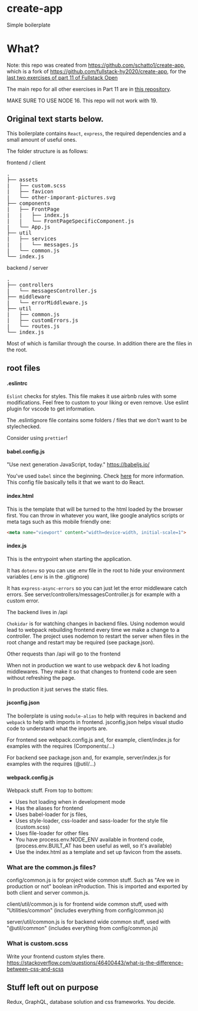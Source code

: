 # create-app
Simple boilerplate

# What?

Note: this repo was created from https://github.com/schatto1/create-app, which is a fork of https://github.com/fullstack-hy2020/create-app, for the [last two exercises of part 11 of Fullstack Open](https://fullstackopen.com/en/part11/expanding_further)

The main repo for all other exercises in Part 11 are in [this repository](https://github.com/schatto1/full-stack-open-pokedex).

MAKE SURE TO USE NODE 16. This repo will not work with 19.

Original text starts below.
---

This boilerplate contains `React`, `express`, the required dependencies and a small amount of useful ones.

The folder structure is as follows:

frontend / client

<pre>
.
├── assets
|   ├── custom.scss
|   ├── favicon
|   └── other-imporant-pictures.svg
├── components
|   ├── FrontPage
|   |   ├── index.js
|   |   └── FrontPageSpecificComponent.js
|   └── App.js
├── util
|   ├── services
|   |   └── messages.js
|   └── common.js
└── index.js
</pre>

backend / server

<pre>
.
├── controllers
|   └── messagesController.js
├── middleware
|   └── errorMiddleware.js
├── util
|   ├── common.js
|   ├── customErrors.js
|   └── routes.js
└── index.js
</pre>

Most of which is familiar through the course. In addition there are the files in the root.

## root files ##

#### .eslintrc ####

`Eslint` checks for styles. This file makes it use airbnb rules with some modifications. Feel free to custom to your liking or even remove. Use eslint plugin for vscode to get information.

The .eslintignore file contains some folders / files that we don't want to be stylechecked.

Consider using `prettier`!

#### babel.config.js ####

"Use next generation JavaScript, today." https://babeljs.io/

You've used `babel` since the beginning. Check [here](https://reactjs.org/docs/react-without-jsx.html) for more information. This config file basically tells it that we want to do React.

#### index.html ####

This is the template that will be turned to the html loaded by the browser first. You can throw in whatever you want, like google analytics scripts or meta tags such as this mobile friendly one:
```html
<meta name="viewport" content="width=device-width, initial-scale=1">
```

#### index.js ####

This is the entrypoint when starting the application.

It has `dotenv` so you can use .env file in the root to hide your environment variables (.env is in the .gitignore)

It has `express-async-errors` so you can just let the error middleware catch errors. See server/controllers/messagesController.js for example with a custom error.

The backend lives in /api

`Chokidar` is for watching changes in backend files. Using nodemon would lead to webpack rebuilding frontend every time we make a change to a controller. The project uses nodemon to restart the server when files in the root change and restart may be required (see package.json).

Other requests than /api will go to the frontend

When not in production we want to use webpack dev & hot loading middlewares. They make it so that changes to frontend code are seen without refreshing the page.

In production it just serves the static files.

#### jsconfig.json ####

The boilerplate is using `module-alias` to help with requires in backend and `webpack` to help with imports in frontend. jsconfig.json helps visual studio code to understand what the imports are.

For frontend see webpack.config.js and, for example, client/index.js for examples with the requires (Components/...)

For backend see package.json and, for example, server/index.js for examples with the requires (@util/...)

#### webpack.config.js ####

Webpack stuff. 
From top to bottom:
  - Uses hot loading when in development mode
  - Has the aliases for frontend
  - Uses babel-loader for js files,
  - Uses style-loader, css-loader and sass-loader for the style file (custom.scss)
  - Uses file-loader for other files
  - You have process.env.NODE_ENV available in frontend code, (process.env.BUILT_AT has been useful as well, so it's available)
  - Use the index.html as a template and set up favicon from the assets.

### What are the common.js files? ###

config/common.js is for project wide common stuff. Such as "Are we in production or not" boolean inProduction. This is imported and exported by both client and server common.js.

client/util/common.js is for frontend wide common stuff, used with "Utilities/common" (includes everything from config/common.js)

server/util/common.js is for backend wide common stuff, used with "@util/common" (includes everything from config/common.js)

### What is custom.scss ###

Write your frontend custom styles there. https://stackoverflow.com/questions/46400443/what-is-the-difference-between-css-and-scss

## Stuff left out on purpose ##

Redux, GraphQL, database solution and css frameworks. You decide.
